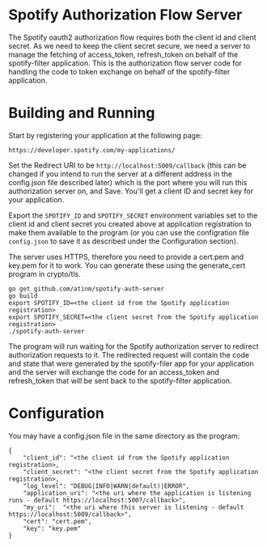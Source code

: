# Spotify Authorization Flow Server

The Spotify oauth2 authorization flow requires both the client id and client secret.
As we need to keep the client secret secure, we need a server to manage the fetching
of access_token, refresh_token on behalf of the spotify-filter application. This is
the authorization flow server code for handling the code to token exchange on behalf
of the spotify-filter application.

# Building and Running

Start by registering your application at the following page:

    https://developer.spotify.com/my-applications/

Set the Redirect URI to be `http://localhost:5009/callback` (this can be changed if you intend
to run the server at a different address in the config.json file described later) which is the port
where you will run this authorization server on, and Save. You'll get a client ID
and secret key for your application.

Export the `SPOTIFY_ID` and `SPOTIFY_SECRET` environment variables set to the client id and
client secret you created above at application registration to make them available to the program
(or you can use the configration file `config.json` to save it as described under the Configuration section).

The server uses HTTPS, therefore you need to provide a cert.pem and key.pem for it to work. You can generate
these using the generate_cert program in crypto/tls.

    go get github.com/atinm/spotify-auth-server
    go build
    export SPOTIFY_ID=<the client id from the Spotify application registration>
    export SPOTIFY_SECRET=<the client secret from the Spotify application registration>
    ./spotify-auth-server

The program will run waiting for the Spotify authorization server to redirect authorization requests
to it. The redirected request will contain the code and state that were generated by the spotify-filer app for
your application and the server will exchange the code for an access_token and refresh_token that will be sent back
to the spotify-filter application.

# Configuration

You may have a config.json file in the same directory as the program:

    {
        "client_id": "<the client id from the Spotify application registration>,
        "client_secret": "<the client secret from the Spotify application registration>,
        "log_level": "DEBUG|INFO|WARN(default)|ERROR",
        "application_uri": "<the uri where the application is listening runs - default https://localhost:5007/callback>",
        "my_uri":  "<the uri where this server is listening - default https://localhost:5009/callback>",
        "cert": "cert.pem",
        "key": "key.pem"
    }
